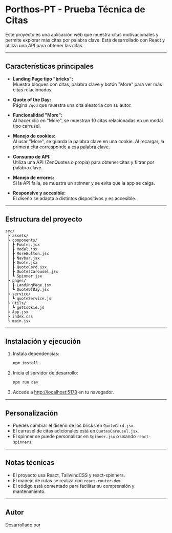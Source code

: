 # Porthos-PT - Prueba Técnica de Citas

Este proyecto es una aplicación web que muestra citas motivacionales y permite explorar más citas por palabra clave. Está desarrollado con React y utiliza una API para obtener las citas.

---

## Características principales

- **Landing Page tipo "bricks":**  
  Muestra bloques con citas, palabra clave y botón "More" para ver más citas relacionadas.

- **Quote of the Day:**  
  Página `/qod` que muestra una cita aleatoria con su autor.

- **Funcionalidad "More":**  
  Al hacer clic en "More", se muestran 10 citas relacionadas en un modal tipo carrusel.

- **Manejo de cookies:**  
  Al usar "More", se guarda la palabra clave en una cookie. Al recargar, la primera cita corresponde a esa palabra clave.

- **Consumo de API:**  
  Utiliza una API (ZenQuotes o propia) para obtener citas y filtrar por palabra clave.

- **Manejo de errores:**  
  Si la API falla, se muestra un spinner y se evita que la app se caiga.

- **Responsive y accesible:**  
  El diseño se adapta a distintos dispositivos y es accesible.

---

## Estructura del proyecto

```
src/
 ┣ assets/
 ┣ components/
 ┃ ┣ Footer.jsx
 ┃ ┣ Modal.jsx
 ┃ ┣ MoreButton.jsx
 ┃ ┣ Navbar.jsx
 ┃ ┣ Quote.jsx
 ┃ ┣ QuoteCard.jsx
 ┃ ┣ QuotesCarousel.jsx
 ┃ ┗ Spinner.jsx
 ┣ pages/
 ┃ ┣ LandingPage.jsx
 ┃ ┗ QuoteOfDay.jsx
 ┣ service/
 ┃ ┗ quoteService.js
 ┣ utils/
 ┃ ┗ getCookie.js
 ┣ App.jsx
 ┣ index.css
 ┗ main.jsx
```

---

## Instalación y ejecución

1. Instala dependencias:
   ```bash
   npm install
   ```
2. Inicia el servidor de desarrollo:
   ```bash
   npm run dev
   ```
3. Accede a [http://localhost:5173](http://localhost:5173) en tu navegador.

---

## Personalización

- Puedes cambiar el diseño de los bricks en `QuoteCard.jsx`.
- El carrusel de citas adicionales está en `QuotesCarousel.jsx`.
- El spinner se puede personalizar en `Spinner.jsx` o usando `react-spinners`.

---

## Notas técnicas

- El proyecto usa React, TailwindCSS y react-spinners.
- El manejo de rutas se realiza con `react-router-dom`.
- El código está comentado para facilitar su comprensión y mantenimiento.

---

## Autor

Desarrollado por
